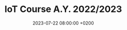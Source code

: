 ---
title: "IoT Course A.Y. 2022/2023"
date: 2023-07-22 08:00:00 +0200
categories: iotprojects
img_url: IoTcourse2023.png
site_url: "https://unisalento-idalab-iotcourse-2022-2023.github.io/"
description: ""
---